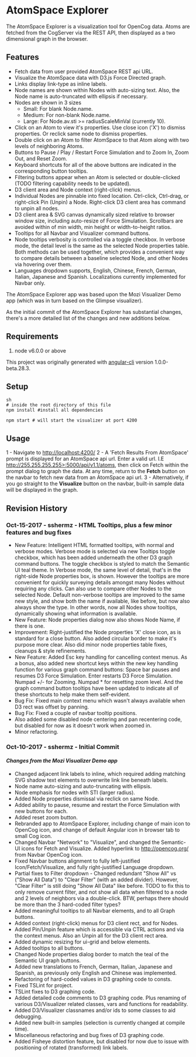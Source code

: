 AtomSpace Explorer
====================
The AtomSpace Explorer is a visualization tool for OpenCog data. Atoms are fetched from the CogServer via
the REST API, then displayed as a two dimensional graph in the browser.

## Features
- Fetch data from user provided AtomSpace REST api URL.
- Visualize the AtomSpace data with D3.js Force Directed graph.
- Links display link-type as inline labels.
- Node names are shown within Nodes with auto-sizing text. Also, the Node name is auto-truncated with ellipsis if necessary.
- Nodes are shown in 3 sizes
    - Small: For blank Node.name.
    - Medium: For non-blank Node.name.
    - Large: For Node.av.sti >= radiusScaleMinVal  (currently 10).
- Click on an Atom to view it's properties. Use close icon ('X') to dismiss properties. Or reclick same node to dismiss properties. 
- Double click on an Atom to filter AtomSpace to that Atom along with two levels of neighboring Atoms.
- Buttons to Pause / Play / Restart Force Simulation and  to Zoom In, Zoom Out, and Reset Zoom.
- Keyboard shortcuts for all of the above buttons are indicated in the corresponding button tooltips.
- Filtering buttons appear when an Atom is selected or double-clicked (TODO filtering capability needs to be updated).
- D3 client area and Node context (right-click) menus.
- Individual Nodes are pinnable into fixed location. Ctrl-click, Ctrl-drag, or right-click Pin (Unpin) a Node. Right-click D3 client area has command to unpin all nodes.
- D3 client area & SVG canvas dynamically sized relative to browser window size, including auto-resize of Force Simulation. Scrollbars are avoided within of min width, min height or width-to-height ratios.
- Tooltips for all Navbar and Visualizer command buttons.
- Node tooltips verbosity is controlled via a toggle checkbox. In verbose mode, the detail level is the same as the selected Node properties table. Both methods can be used together, which provides a convenient way to compare details between a baseline selected Node, and other Nodes via hovering over them.
- Languages dropdown supports, English, Chinese, French, German, Italian, Japanese and Spanish. Localizations currently implemented for Navbar only.

The AtomSpace Explorer app was based upon the Mozi Visualizer Demo app (which was in turn based on the Glimpse visualizer).

As the initial commit of the AtomSpace Explorer has substantial changes, there's a more detailed list of the changes and new additions below.

## Requirements
1. node v6.0.0 or above 

This project was originally generated with [angular-cli](https://github.com/angular/angular-cli) version 1.0.0-beta.28.3.

## Setup
```
sh
# inside the root directory of this file
npm install #install all dependencies

npm start # will start the visualizer at port 4200
```

## Usage
1 - Navigate to [http://localhost:4200/](http://localhost:4200/)
2 - A 'Fetch Results From AtomSpace' prompt is displayed for an AtomSpace api url. Enter a valid url.
    I.E http://255.255.255.255>:5000/api/v1.1/atoms, then click on Fetch within the prompt dialog to
    graph the data. At any time, return to the **Fetch** button on the navbar to fetch new data from 
    an AtomSpace api url.
3 - Alternatively, if you go straight to the **Visualize** button on the navbar, built-in sample data 
    will be displayed in the graph.

## Revision History
### Oct-15-2017 - sshermz - HTML Tooltips, plus a few minor features and bug fixes
- New Feature: Intelligent HTML formatted tooltips, with normal and verbose modes. Verbose mode is selected via new Tooltips toggle checkbox, which has been added underneath the other D3 graph command buttons. The toggle checkbox is styled to match the Semantic UI teal theme. In Verbose mode, the same level of detail, that's in the right-side Node properties box, is shown. However the tooltips are more convenient for quickly surveying details amongst many Nodes without requiring any clicks. Can also use to compare other Nodes to the selected Node. Default non-verbose tooltips are improved to the same new style, and show both the name if available, like before, but now also always show the type. In other words, now all Nodes show tooltips, dynamically showing what information is available.
- New Feature: Node properties dialog now also shows Node Name, if there is one.
- Improvement: Right-justified the Node properties 'X' close icon, as is standard for a close button. Also added circular border to make it's purpose more clear. Also did minor node properties table fixes, cleanups & style refinements.
- New Feature: Added Esc key handling for cancelling context menus. As a bonus, also added new shortcut keys within the new key handling function for various graph command buttons: Space bar pauses and resumes D3 Force Simulation. Enter restarts D3 Force Simulation. Numpad +/- for Zooming. Numpad * for resetting zoom level. And the graph command button tooltips have been updated to indicate all of these shortcuts to help make them self-evident.
- Bug Fix: Fixed main context menu which wasn't always available when D3 rect was offset by panning.
- Bug Fix: Fixed a couple of navbar tooltip positions.
- Also added some disabled node centering and pan recentering code, but disabled for now as it doesn't work when zoomed in.
- Minor refactoring.
### Oct-10-2017 - sshermz - Initial Commit
#### *Changes from the Mozi Visualizer Demo app*
- Changed adjacent link labels to inline, which required adding matching SVG shadow text elements to overwrite link line beneath labels.
- Node name auto-sizing and auto-truncating with ellipsis.
- Node emphasis for nodes with STI (larger radius).
- Added Node properties dismissal via reclick on same Node.
- Added ability to pause, resume and restart the Force Simulation with new buttons for each.
- Added reset zoom button.
- Rebranded app to AtomSpace Explorer, including change of main icon to OpenCog icon, and change of default Angular icon in browser tab to small Cog icon.
- Changed Navbar "Network" to "Visualize", and changed the Semantic-UI icons for Fetch and Visualize. Added hyperlink to http://opencog.org/ from Navbar OpenCog icon.
- Fixed Navbar buttons alignment to fully left-justified Icon/Fetch/Visualize, and fully right-justified Language dropdown.
- Partial fixes to Filter dropdown - Changed redundant "Show All" vs ("Show All Data") to "Clear Filter" (with an added divider). However, "Clear Filter" is still doing "Show All Data" like before. TODO to fix this to only remove current filter, and not show all data when filtered to a node and 2 levels of neighbors via a double-click. BTW, perhaps there should be more than the 3 hard-coded filter types? 
- Added meaningful tooltips to all Navbar elements, and to all Graph buttons.
- Added context (right-click) menus for D3 client rect, and for Nodes.
- Added Pin/Unpin feature which is accessible via CTRL actions and via the context menus. Also an Unpin all for the D3 client rect area.
- Added dynamic resizing for ui-grid and below elements.
- Added tooltips to all buttons.
- Changed Node properties dialog border to match the teal of the Semantic UI graph buttons.
- Added new translations to French, German, Italian, Japanese and Spanish, as previously only English and Chinese was implemented.
- Refactoring of hard-coded values in D3 graphing code to consts.
- Fixed TSLint for project.
- TSLint fixes to D3 graphing code.
- Added detailed code comments to D3 graphing code. Plus renaming of various D3/Visualizer related classes, vars and functions for readability.
- Added D3/Visualizer classnames and/or ids to some classes to aid debugging.
- Added new built-in samples (selection is currently changed at compile time).
- Miscellaneous refactoring and bug fixes of D3 graphing code.
- Added Fisheye distortion feature, but disabled for now due to issue with positioning of rotated (transformed) link labels.
